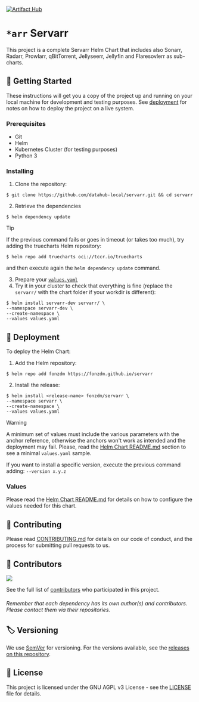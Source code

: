 [![Artifact Hub](https://img.shields.io/endpoint?url=https://artifacthub.io/badge/repository/servarr)](https://artifacthub.io/packages/helm/servarr/servarr)

# `*arr` Servarr

This project is a complete Servarr Helm Chart that includes also Sonarr, Radarr, Prowlarr, qBitTorrent, Jellyseerr, Jellyfin and Flaresovlerr as sub-charts.

## :test_tube: Getting Started

These instructions will get you a copy of the project up and running on your local machine for development and testing purposes. See [deployment](#deployment) for notes on how to deploy the project on a live system.

### Prerequisites

- Git
- Helm
- Kubernetes Cluster (for testing purposes)
- Python 3

### Installing

1. Clone the repository:

```shell
$ git clone https://github.com/datahub-local/servarr.git && cd servarr
```

2. Retrieve the dependencies

```shell
$ helm dependency update
```

> [!TIP]
> If the previous command fails or goes in timeout (or takes too much), try adding the truecharts Helm repository:
> ```shell
> $ helm repo add truecharts oci://tccr.io/truecharts
> ```
> and then execute again the `helm dependency update` command.
  
3. Prepare your [`values.yaml`](#values)
4. Try it in your cluster to check that everything is fine (replace the `servarr/` with the chart folder if your workdir is different):

```shell
$ helm install servarr-dev servarr/ \
--namespace servarr-dev \
--create-namespace \
--values values.yaml
```

## :rocket: Deployment

To deploy the Helm Chart:

1. Add the Helm repository:

```shell
$ helm repo add fonzdm https://fonzdm.github.io/servarr
```

2. Install the release:

```shell
$ helm install <release-name> fonzdm/servarr \
--namespace servarr \
--create-namespace \
--values values.yaml
```

> [!WARNING]
>
> A minimum set of values must include the various parameters with the anchor reference, otherwise the anchors won't work as intended and the deployment may fail. Please, read the [Helm Chart README.md](./servarr/README.md) section to see a minimal `values.yaml` sample.

If you want to install a specific version, execute the previous command adding: `--version x.y.z`

### Values

Please read the [Helm Chart README.md](./servarr/README.md) for details on how to configure the values needed for this chart.

## :memo: Contributing

Please read [CONTRIBUTING.md](./CONTRIBUTING.md) for details on our code of conduct, and the process for submitting pull requests to us.

## :busts_in_silhouette: Contributors

<a href="https://github.com/datahub-local/servarr/graphs/contributors">
  <img src="https://contrib.rocks/image?repo=fonzdm/servarr" />
</a>

See the full list of [contributors](https://github.com/datahub-local/servarr/contributors) who participated in this project.

###### Remember that each dependency has its own author(s) and contributors. Please contact them via their repositories.

## :label: Versioning

We use [SemVer](http://semver.org/) for versioning. For the versions available, see the [releases on this repository](https://github.com/datahub-local/servarr/releases). 

## :scroll: License

This project is licensed under the GNU AGPL v3 License - see the [LICENSE](LICENSE) file for details.

<!--
## Acknowledgments

* Hat tip to anyone whose code was used
* Inspiration
* etc
-->
